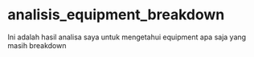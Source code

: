 # analisis_equipment_breakdown
Ini adalah hasil analisa saya untuk mengetahui equipment apa saja yang masih breakdown
